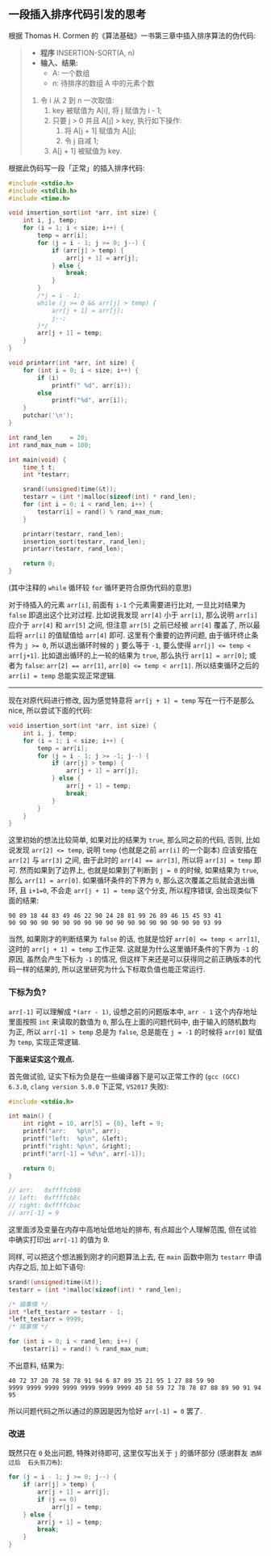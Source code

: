 ## 一段插入排序代码引发的思考

根据 Thomas H. Cormen 的《算法基础》一书第三章中插入排序算法的伪代码:

> - **程序** INSERTION-SORT(A, n)
> - **输入、结果:**
>   - A: 一个数组
>   - n: 待排序的数组 A 中的元素个数
> 1. 令 i 从 2 到 n 一次取值:
>    1. key 被赋值为 A[i], 将 j 赋值为 i - 1;
>    1. 只要 j > 0 并且 A[j] > key, 执行如下操作:
>       1. 将 A[j + 1] 赋值为 A[j];
>       1. 令 j 自减 1;
>    1. A[j + 1] 被赋值为 key.

根据此伪码写一段「正常」的插入排序代码:

```c
#include <stdio.h>
#include <stdlib.h>
#include <time.h>

void insertion_sort(int *arr, int size) {
    int i, j, temp;
    for (i = 1; i < size; i++) {
        temp = arr[i];
        for (j = i - 1; j >= 0; j--) {
            if (arr[j] > temp) {
                arr[j + 1] = arr[j];
            } else {
                break;
            }
        }
        /*j = i - 1;
        while (j >= 0 && arr[j] > temp) {
            arr[j + 1] = arr[j];
            j--;
        }*/
        arr[j + 1] = temp;
    }
}

void printarr(int *arr, int size) {
    for (int i = 0; i < size; i++) {
        if (i)
            printf(" %d", arr[i]);
        else
            printf("%d", arr[i]);
    }
    putchar('\n');
}

int rand_len     = 20;
int rand_max_num = 100;

int main(void) {
    time_t t;
    int *testarr;

    srand((unsigned)time(&t));
    testarr = (int *)malloc(sizeof(int) * rand_len);
    for (int i = 0; i < rand_len; i++) {
        testarr[i] = rand() % rand_max_num;
    }

    printarr(testarr, rand_len);
    insertion_sort(testarr, rand_len);
    printarr(testarr, rand_len);

    return 0;
}
```

(其中注释的 `while` 循环较 `for` 循环更符合原伪代码的意思)

对于待插入的元素 `arr[i]`, 前面有 `i-1` 个元素需要进行比对,
一旦比对结果为 `false` 即退出这个比对过程. 比如说我发现 `arr[4]` 小于 `arr[i]`,
那么说明 `arr[i]` 应介于 `arr[4]` 和 `arr[5]` 之间, 但注意 `arr[5]`
之前已经被 `arr[4]` 覆盖了, 所以最后将 `arr[i]` 的值赋值给 `arr[4]` 即可.
这里有个重要的边界问题, 由于循环终止条件为 `j >= 0`, 所以退出循环时候的 `j`
要么等于 `-1`, 要么使得 `arr[j] <= temp < arr[j+1]`.
比如退出循环的上一轮的结果为 `true`, 那么执行 `arr[1] = arr[0]`;
或者为 `false`: `arr[2] == arr[1]`, `arr[0] <= temp < arr[1]`.
所以结束循环之后的 `arr[i] = temp` 总能实现正常逻辑.

------------------------------------

现在对原代码进行修改, 因为感觉特意将 `arr[j + 1] = temp` 写在一行不是那么 nice,
所以尝试下面的代码:

```c
void insertion_sort(int *arr, int size) {
    int i, j, temp;
    for (i = 1; i < size; i++) {
        temp = arr[i];
        for (j = i - 1; j >= -1; j--) {
            if (arr[j] > temp) {
                arr[j + 1] = arr[j];
            } else {
                arr[j + 1] = temp;
                break;
            }
        }
    }
}
```

这里初始的想法比较简单, 如果对比的结果为 `true`, 那么同之前的代码,
否则, 比如说发现 `arr[2] <= temp`, 说明 `temp` (也就是之前 `arr[i]` 的一个副本)
应该安插在 `arr[2]` 与 `arr[3]` 之间, 由于此时的 `arr[4] == arr[3]`,
所以将 `arr[3] = temp` 即可. 然而如果到了边界上, 也就是如果到了判断到 `j = 0`
的时候, 如果结果为 `true`, 那么 `arr[1] = arr[0]`. 如果循环条件的下界为 `0`,
那么这次覆盖之后就会退出循环, 且 `i+1=0`, 不会走 `arr[j + 1] = temp` 这个分支,
所以程序错误, 会出现类似下面的结果:

```
90 89 18 44 83 49 46 22 90 24 28 81 99 26 89 46 15 45 93 41
90 90 90 90 90 90 90 90 90 90 90 90 90 90 90 90 90 90 93 99
```

当然, 如果刚才的判断结果为 `false` 的话, 也就是恰好 `arr[0] <= temp < arr[1]`,
这时的 `arr[j + 1] = temp` 工作正常.
这就是为什么这里循环条件的下界为 `-1` 的原因, 虽然会产生下标为 `-1` 的情况,
但这样下来还是可以获得同之前正确版本的代码一样的结果的,
所以这里研究为什么下标取负值也能正常运行.

### 下标为负?

`arr[-1]` 可以理解成 `*(arr - 1)`, 设想之前的问题版本中, `arr - 1`
这个内存地址里面按照 `int` 来读取的数值为 `0`, 那么在上面的问题代码中,
由于输入的随机数均为正, 所以 `arr[-1] > temp` 总是为 `false`,
总是能在 `j = -1` 的时候将 `arr[0]` 赋值为 `temp`, 实现正常逻辑.

**下面来证实这个观点.**

首先做试验, 证实下标为负是在一些编译器下是可以正常工作的 (`gcc (GCC) 6.3.0`,
`clang version 5.0.0` 下正常, `VS2017` 失败):

```c
#include <stdio.h>

int main() {
    int right = 10, arr[5] = {0}, left = 9;
    printf("arr:   %p\n", arr);
    printf("left:  %p\n", &left);
    printf("right: %p\n", &right);
    printf("arr[-1] = %d\n", arr[-1]);

    return 0;
}

// arr:   0xffffcb90
// left:  0xffffcb8c
// right: 0xffffcbac
// arr[-1] = 9
```

这里面涉及变量在内存中高地址低地址的排布, 有点超出个人理解范围,
但在试验中确实打印出 `arr[-1]` 的值为 9.

同样, 可以把这个想法搬到刚才的问题算法上去, 在 `main` 函数中刚为 `testarr`
申请内存之后, 加上如下语句:

```c
srand((unsigned)time(&t));
testarr = (int *)malloc(sizeof(int) * rand_len);

/* 搞事情 */
int *left_testarr = testarr - 1;
*left_testarr = 9999;
/* 搞事情 */

for (int i = 0; i < rand_len; i++) {
    testarr[i] = rand() % rand_max_num;
```

不出意料, 结果为:

```
40 72 37 20 78 58 78 91 94 6 87 89 35 21 95 1 27 88 59 90
9999 9999 9999 9999 9999 9999 9999 40 58 59 72 78 78 87 88 89 90 91 94 95
```

所以问题代码之所以通过的原因是因为恰好 `arr[-1] = 0` 罢了.

### 改进

既然只在 `0` 处出问题, 特殊对待即可, 这里仅写出关于 `j` 的循环部分
(感谢群友 `酒醉过后  石头剪刀布`):

```c
for (j = i - 1; j >= 0; j--) {
    if (arr[j] > temp) {
        arr[j + 1] = arr[j];
        if (j == 0)
            arr[j] = temp;
    } else {
        arr[j + 1] = temp;
        break;
    }
}
```
